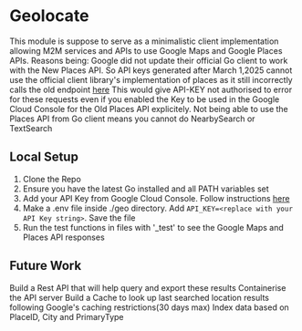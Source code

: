 # Geolocate

This module is suppose to serve as a minimalistic client implementation
allowing M2M services and APIs to use Google Maps and Google Places APIs.
Reasons being:
Google did not update their official Go client to work with the New Places API. So API keys generated after March 1,2025 cannot use the official client library's implementation of places as it still incorrectly calls the old endpoint [here](https://github.com/googlemaps/google-maps-services-go/blob/eb7d4f974fd0540ee9be785e2bbae103d293562e/places.go#L35)
This would give API-KEY not authorised to error for these requests even if you enabled the Key to be used in the Google Cloud Console for the Old Places API explicitely. Not being able to use the Places API from Go client means you cannot do NearbySearch or TextSearch

## Local Setup

1. Clone the Repo
2. Ensure you have the latest Go installed and all PATH variables set
3. Add your API Key from Google Cloud Console. Follow instructions [here](https://developers.google.com/maps/documentation/javascript/get-api-key)
4. Make a .env file inside ./geo directory. Add `API_KEY=<replace with your API Key string>`. Save the file
5. Run the test functions in files with '\_test' to see the Google Maps and Places API responses

## Future Work

Build a Rest API that will help query and export these results
Containerise the API server
Build a Cache to look up last searched location results following Google's caching restrictions(30 days max)
Index data based on PlaceID, City and PrimaryType
